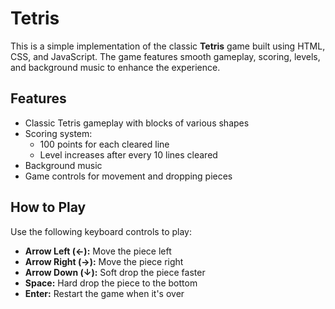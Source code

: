 # Tetris

This is a simple implementation of the classic **Tetris** game built using HTML, CSS, and JavaScript. The game features smooth gameplay, scoring, levels, and background music to enhance the experience.


## Features

- Classic Tetris gameplay with blocks of various shapes
- Scoring system:
  - 100 points for each cleared line
  - Level increases after every 10 lines cleared
- Background music
- Game controls for movement and dropping pieces


## How to Play

Use the following keyboard controls to play:
  - **Arrow Left (←):** Move the piece left
  - **Arrow Right (→):** Move the piece right
  - **Arrow Down (↓):** Soft drop the piece faster
  - **Space:** Hard drop the piece to the bottom
  - **Enter:** Restart the game when it's over
